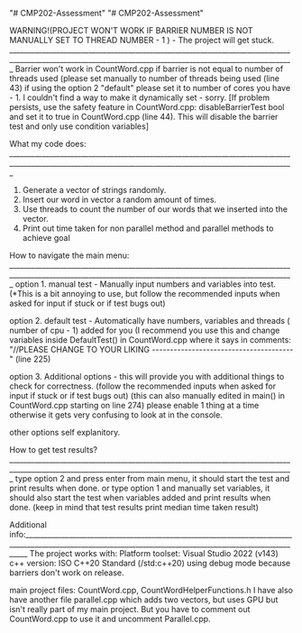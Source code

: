 "# CMP202-Assessment" 
"# CMP202-Assessment" 

WARNING!(PROJECT WON'T WORK IF BARRIER NUMBER IS NOT MANUALLY SET TO THREAD NUMBER - 1 ) - The project will get stuck. _____________________________________________________________________________________________________________________________________________________________
Barrier won't work in CountWord.cpp if barrier is not equal to number of threads used (please set manually to number of threads being used (line 43)
if using the option 2 "default" please set it to number of cores you have - 1.
I couldn't find a way to make it dynamically set - sorry.
[If problem persists, use the safety feature in CountWord.cpp: disableBarrierTest bool and set it to true in CountWord.cpp (line 44). This will disable the barrier test and only use condition variables]

What my code does: _____________________________________________________________________________________________________________________________________________________________
1. Generate a vector of strings randomly.
2. Insert our word in vector a random amount of times.
3. Use threads to count the number of our words that we inserted into the vector.
4. Print out time taken for non parallel method and parallel methods to achieve goal

How to navigate the main menu: _____________________________________________________________________________________________________________________________________________________________
option 1. manual test - Manually input numbers and variables into test. (*This is a bit annoying to use, but follow the recommended inputs when asked for input if stuck or if test bugs out)

option 2. default test - Automatically have numbers, variables and threads ( number of cpu - 1) added for you 
(I recommend you use this and change variables inside DefaultTest() in CountWord.cpp where it says in comments: "//PLEASE CHANGE TO YOUR LIKING ---------------------------------------" (line 225)

option 3. Additional options - this will provide you with additional things to check for correctness. (follow the recommended inputs when asked for input if stuck or if test bugs out)
(this can also manually edited in main() in CountWord.cpp starting on line 274)
please enable 1 thing at a time otherwise it gets very confusing to look at in the console.

other options self explanitory.

How to get test results?  _____________________________________________________________________________________________________________________________________________________________
type option 2 and press enter from main menu, it should start the test and print results when done.
or
type option 1 and manually set variables, it should also start the test when variables added and print results when done.
(keep in mind that test results print median time taken result)

Additional info:_____________________________________________________________________________________________________________________________________________________________
The project works with:
Platform toolset: Visual Studio 2022 (v143)
c++ version: ISO C++20 Standard (/std:c++20)
using debug mode because barriers don't work on release.

main project files: CountWord.cpp, CountWordHelperFunctions.h
I have also have another file parallel.cpp which adds two vectors, but uses GPU but isn't really part of my main project. But you have to comment out CountWord.cpp to use it and uncomment Parallel.cpp.